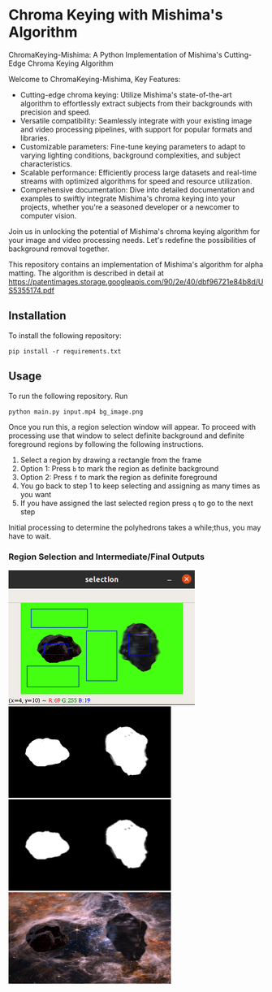# Chroma Keying with Mishima's Algorithm
ChromaKeying-Mishima: A Python Implementation of Mishima's Cutting-Edge Chroma Keying Algorithm

Welcome to ChromaKeying-Mishima, 
Key Features:
- Cutting-edge chroma keying: Utilize Mishima's state-of-the-art algorithm to effortlessly extract subjects from their backgrounds with precision and speed.
- Versatile compatibility: Seamlessly integrate with your existing image and video processing pipelines, with support for popular formats and libraries.
- Customizable parameters: Fine-tune keying parameters to adapt to varying lighting conditions, background complexities, and subject characteristics.
- Scalable performance: Efficiently process large datasets and real-time streams with optimized algorithms for speed and resource utilization.
- Comprehensive documentation: Dive into detailed documentation and examples to swiftly integrate Mishima's chroma keying into your projects, whether you're a seasoned developer or a newcomer to computer vision.

Join us in unlocking the potential of Mishima's chroma keying algorithm for your image and video processing needs. Let's redefine the possibilities of background removal together.

This repository contains an implementation of Mishima's algorithm for alpha matting.
The algorithm is described in detail at https://patentimages.storage.googleapis.com/90/2e/40/dbf96721e84b8d/US5355174.pdf

## Installation
To install the following repository:

```
pip install -r requirements.txt
```

## Usage
To run the following repository. Run

```
python main.py input.mp4 bg_image.png
```
Once you run this, a region selection window will appear. To proceed with processing
use that window to select definite background and definite foreground regions by following the
following instructions.
<ol>
  <li>Select a region by drawing a rectangle from the frame</li>
  <li>Option 1: Press <code>b</code> to mark the region as definite background</li>
  <li>Option 2: Press <code>f</code> to mark the region as definite foreground</li>
  <li>You go back to step 1 to keep selecting and assigning as many times as you want</li>
  <li>If you have assigned the last selected region press <code>q</code> to go to the next step</li>
</ol>
Initial processing to determine the polyhedrons takes a while;thus, you may have to wait.

### Region Selection and Intermediate/Final Outputs
<img src="outputs/region_selection.png">
<br/>
<img src="outputs/vlahos_mask.png">
<br/>
<img src="outputs/alpha_matte.png">
<br/>
<img src="outputs/composite_image.png">
